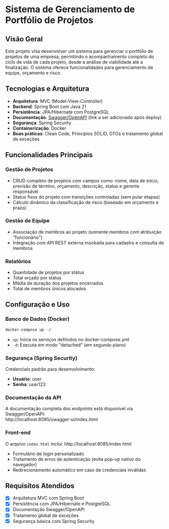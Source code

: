 

# Sistema de Gerenciamento de Portfólio de Projetos

## Visão Geral
Este projeto visa desenvolver um sistema para gerenciar o portfólio de projetos de uma empresa, permitindo o acompanhamento completo do ciclo de vida de cada projeto, desde a análise de viabilidade até a finalização. O sistema oferece funcionalidades para gerenciamento de equipe, orçamento e risco.

## Tecnologias e Arquitetura
- **Arquitetura**: MVC (Model-View-Controller)
- **Backend**: Spring Boot com Java 21
- **Persistência**: JPA/Hibernate com PostgreSQL
- **Documentação**: [Swagger/OpenAPI](#) (link a ser adicionado após deploy)
- **Segurança**: Spring Security
- **Containerização**: Docker
- **Boas práticas**: Clean Code, Princípios SOLID, DTOs e tratamento global de exceções

## Funcionalidades Principais
### Gestão de Projetos
- CRUD completo de projetos com campos como: nome, data de início, previsão de término, orçamento, descrição, status e gerente responsável
- Status fixos do projeto com transições controladas (sem pular etapas)
- Cálculo dinâmico da classificação de risco (baseado em orçamento e prazo)

### Gestão de Equipe
- Associação de membros ao projeto (somente membros com atribuição "funcionário")
- Integração com API REST externa mockada para cadastro e consulta de membros

### Relatórios
- Quantidade de projetos por status
- Total orçado por status
- Média de duração dos projetos encerrados
- Total de membros únicos alocados

## Configuração e Uso

### Banco de Dados (Docker)
```bash
docker-compose up -d
```
- `up`: Inicia os serviços definidos no docker-compose.yml
- `-d`: Executa em modo "detached" (em segundo plano)

### Segurança (Spring Security)
Credenciais padrão para desenvolvimento:
- **Usuário**: user
- **Senha**: user123

### Documentação da API
A documentação completa dos endpoints está disponível via Swagger/OpenAPI:  
http://localhost:8085/swagger-ui/index.html

### Front-end
O arquivo `index.html` inclui:
http://localhost:8085/index.html 
- Formulário de login personalizado
- Tratamento de erros de autenticação (evita pop-up nativo do navegador)
- Redirecionamento automático em caso de credenciais inválidas

## Requisitos Atendidos
- [x] Arquitetura MVC com Spring Boot
- [x] Persistência com JPA/Hibernate e PostgreSQL
- [x] Documentação Swagger/OpenAPI
- [x] Tratamento global de exceções
- [x] Segurança básica com Spring Security
